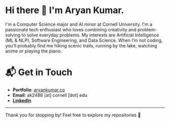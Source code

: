 # Hi there 👋 I'm Aryan Kumar.

I'm a Computer Science major and AI minor at Cornell University. I'm a passionate tech enthusiast who loves combining creativity and problem-solving to solve everyday problems. My interests are Artificial Intelligence (ML & NLP), Software Engineering, and Data Science. When I’m not coding, you’ll probably find me hiking scenic trails, running by the lake, watching anime or playing the piano.



# 📬 **Get in Touch**
- **Portfolio**: [aryankumar.co](https://aryankumar.co)
- **Email**: ak2488 [at] cornell [dot] edu
- **[LinkedIn](https://www.linkedin.com/in/aryan-kumar-3434961aa/)**

--- 
Thank you for stopping by! Feel free to explore my repositories 🚀
<!--
**AryanKumar1401/AryanKumar1401** is a ✨ _special_ ✨ repository because its `README.md` (this file) appears on your GitHub profile.

Here are some ideas to get you started:

- 🔭 I’m currently working on ...
- 🌱 I’m currently learning ...
- 👯 I’m looking to collaborate on ...
- 🤔 I’m looking for help with ...
- 💬 Ask me about ...
- 📫 How to reach me: ...
- 😄 Pronouns: ...
- ⚡ Fun fact: ...
-->
